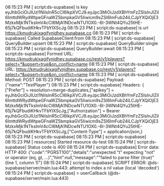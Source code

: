 08:15:23 PM [  script:ds-supabase] is key   eyJhbGciOiJIUzI1NiIsInR5cCI6IkpXVCJ9.eyJpc3MiOiJzdXBhYmFzZSIsInJlZiI6ImttdWRydWtpeGFnaWZ5bmpkaGV5Iiwicm9sZSI6ImFub24iLCJpYXQiOjE3MzkxMjk1NTksImV4cCI6MjA1NDcwNTU1OX0.-6I-3WNt4QYu25tHE-65j7kQFbudiKHkvTFbYIXScJg
08:15:23 PM [  script:ds-supabase] is url   https://kmudrukixagifynjdhey.supabase.co
08:15:23 PM [  script:ds-supabase] Called SupabaseClient:from
08:15:23 PM [  script:ds-supabase] QueryBuilder:upsert
08:15:23 PM [  script:ds-supabase] QueryBuilder:single
08:15:23 PM [  script:ds-supabase] QueryBuilder:await
08:15:23 PM [  script:ds-supabase] Formed URL: https://kmudrukixagifynjdhey.supabase.co/rest/v1/players?select=*&upsert=true&on_conflict=name
08:15:23 PM [  script:ds-supabase] URL: https://kmudrukixagifynjdhey.supabase.co/rest/v1/players?select=*&upsert=true&on_conflict=name
08:15:23 PM [  script:ds-supabase] Method: POST
08:15:23 PM [  script:ds-supabase] Payload: {"name":"TestPlayer"}
08:15:23 PM [  script:ds-supabase] Headers: { ["Prefer"] = resolution=merge-duplicates,["apikey"] = eyJhbGciOiJIUzI1NiIsInR5cCI6IkpXVCJ9.eyJpc3MiOiJzdXBhYmFzZSIsInJlZiI6ImttdWRydWtpeGFnaWZ5bmpkaGV5Iiwicm9sZSI6ImFub24iLCJpYXQiOjE3MzkxMjk1NTksImV4cCI6MjA1NDcwNTU1OX0.-6I-3WNt4QYu25tHE-65j7kQFbudiKHkvTFbYIXScJg,["Authorization"] = Bearer eyJhbGciOiJIUzI1NiIsInR5cCI6IkpXVCJ9.eyJpc3MiOiJzdXBhYmFzZSIsInJlZiI6ImttdWRydWtpeGFnaWZ5bmpkaGV5Iiwicm9sZSI6ImFub24iLCJpYXQiOjE3MzkxMjk1NTksImV4cCI6MjA1NDcwNTU1OX0.-6I-3WNt4QYu25tHE-65j7kQFbudiKHkvTFbYIXScJg,["Content-Type"] = application/json,} 
08:15:23 PM [  script:ds-supabase] 
08:15:23 PM [  script:ds-supabase] 
08:15:23 PM [           resources] Started resource ds-test
08:15:24 PM [  script:ds-supabase] Status code is 400
08:15:24 PM [  script:ds-supabase] Error data: HTTP 400: {"code":"PGRST100","details":"unexpected \"t\" expecting \"not\" or operator (eq, gt, ...)","hint":null,"message":"\"failed to parse filter (true)\" (line 1, column 1)"}
08:15:24 PM [  script:ds-supabase] SCRIPT ERROR: @ds-supabase/server/main.lua:443: attempt to index a nil value (local 'decoded')
08:15:24 PM [  script:ds-supabase] > userCallback (@ds-supabase/server/main.lua:443)